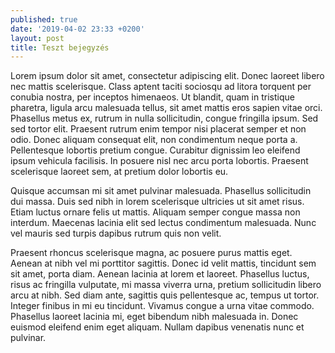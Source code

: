 ```yaml
---
published: true
date: '2019-04-02 23:33 +0200'
layout: post
title: Teszt bejegyzés
---
```

Lorem ipsum dolor sit amet, consectetur adipiscing elit. Donec laoreet libero nec mattis scelerisque. Class aptent taciti sociosqu ad litora torquent per conubia nostra, per inceptos himenaeos. Ut blandit, quam in tristique pharetra, ligula arcu malesuada tellus, sit amet mattis eros sapien vitae orci. Phasellus metus ex, rutrum in nulla sollicitudin, congue fringilla ipsum. Sed sed tortor elit. Praesent rutrum enim tempor nisi placerat semper et non odio. Donec aliquam consequat elit, non condimentum neque porta a. Pellentesque lobortis pretium congue. Curabitur dignissim leo eleifend ipsum vehicula facilisis. In posuere nisl nec arcu porta lobortis. Praesent scelerisque laoreet sem, at pretium dolor lobortis eu.

Quisque accumsan mi sit amet pulvinar malesuada. Phasellus sollicitudin dui massa. Duis sed nibh in lorem scelerisque ultricies ut sit amet risus. Etiam luctus ornare felis ut mattis. Aliquam semper congue massa non interdum. Maecenas lacinia elit sed lectus condimentum malesuada. Nunc vel mauris sed turpis dapibus rutrum quis non velit.

Praesent rhoncus scelerisque magna, ac posuere purus mattis eget. Aenean at nibh vel mi porttitor sagittis. Donec id velit mattis, tincidunt sem sit amet, porta diam. Aenean lacinia at lorem et laoreet. Phasellus luctus, risus ac fringilla vulputate, mi massa viverra urna, pretium sollicitudin libero arcu at nibh. Sed diam ante, sagittis quis pellentesque ac, tempus ut tortor. Integer finibus in mi eu tincidunt. Vivamus congue a urna vitae commodo. Phasellus laoreet lacinia mi, eget bibendum nibh malesuada in. Donec euismod eleifend enim eget aliquam. Nullam dapibus venenatis nunc et pulvinar.
